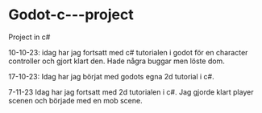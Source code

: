# Godot-c---project
Project in c#

10-10-23:
idag har jag fortsatt med c# tutorialen i godot för en character controller och gjort klart den. Hade några buggar men löste dom.

17-10-23:
Idag har jag börjat med godots egna 2d tutorial i c#.

7-11-23
Idag har jag fortsatt med 2d tutorialen i c#. Jag gjorde klart player scenen och började med en mob scene.
